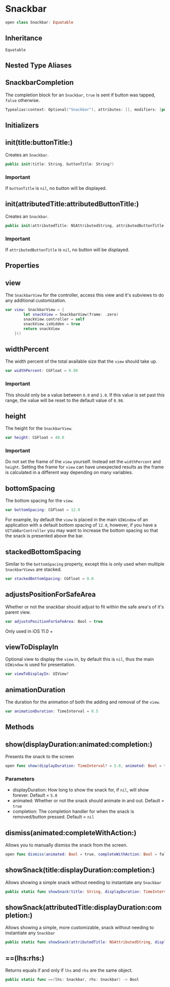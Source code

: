 # Snackbar

``` swift
open class Snackbar: Equatable
```

## Inheritance

`Equatable`

## Nested Type Aliases

## SnackbarCompletion

The completion block for an `Snackbar`, `true` is sent if button was tapped, `false` otherwise.

``` swift
Typealias(context: Optional("Snackbar"), attributes: [], modifiers: [public], keyword: "typealias", name: "SnackbarCompletion", initializedType: Optional("(Bool) -> Void"), genericParameters: [], genericRequirements: [])
```

## Initializers

## init(title:buttonTitle:)

Creates an `Snackbar`.

``` swift
public init(title: String, buttonTitle: String?)
```

### Important

If `buttonTitle` is `nil`, no button will be displayed.

## init(attributedTitle:attributedButtonTitle:)

Creates an `Snackbar`.

``` swift
public init(attributedTitle: NSAttributedString, attributedButtonTitle: NSAttributedString?)
```

### Important

If `attributedButtonTitle` is `nil`, no button will be displayed.

## Properties

## view

The `SnackbarView` for the controller, access this view and it's subviews to do any additional customization.

``` swift
var view: SnackbarView = {
        let snackView = SnackbarView(frame: .zero)
        snackView.controller = self
        snackView.isHidden = true
        return snackView
    }()
```

## widthPercent

The width percent of the total available size that the `view` should take up.

``` swift
var widthPercent: CGFloat = 0.98
```

### Important

This should only be a value between `0.0` and `1.0`. If this value is set past this range, the value
will be reset to the default value of `0.98`.

## height

The height for the `SnackbarView`.

``` swift
var height: CGFloat = 40.0
```

### Important

Do not set the frame of the `view` yourself. Instead set the `widthPercent` and `height`.
Setting the frame for `view` can have unexpected results as the frame is calculated in a different way depending
on many variables.

## bottomSpacing

The bottom spacing for the `view`.

``` swift
var bottomSpacing: CGFloat = 12.0
```

For example, by default the `view` is placed in the main `UIWindow` of an application with a default
bottom spacing of `12.0`, however, if you have a `UITabBarController` you may want to increase the bottom spacing
so that the snack is presented above the bar.

## stackedBottomSpacing

Similar to the `bottomSpacing` property, except this is only used when multiple `SnackbarViews` are stacked.

``` swift
var stackedBottomSpacing: CGFloat = 8.0
```

## adjustsPositionForSafeArea

Whether or not the snackbar should adjust to fit within the safe area's of it's parent view.

``` swift
var adjustsPositionForSafeArea: Bool = true
```

Only used in iOS 11.0 +

## viewToDisplayIn

Optional view to display the `view` in, by default this is `nil`, thus the main `UIWindow` is used for presentation.

``` swift
var viewToDisplayIn: UIView?
```

## animationDuration

The duration for the animation of both the adding and removal of the `view`.

``` swift
var animationDuration: TimeInterval = 0.5
```

## Methods

## show(displayDuration:animated:completion:)

Presents the snack to the screen

``` swift
open func show(displayDuration: TimeInterval? = 5.0, animated: Bool = true, completion: SnackbarCompletion? = nil)
```

### Parameters

  - displayDuration: How long to show the snack for, if `nil`, will show forever. Default = `5.0`
  - animated: Whether or not the snack should animate in and out. Default = `true`
  - completion: The completion handler for when the snack is removed/button pressed. Default = `nil`

## dismiss(animated:completeWithAction:)

Allows you to manually dismiss the snack from the screen.

``` swift
open func dismiss(animated: Bool = true, completeWithAction: Bool = false)
```

## showSnack(title:displayDuration:completion:)

Allows showing a simple snack without needing to instantiate any `Snackbar`

``` swift
public static func showSnack(title: String, displayDuration: TimeInterval? = 5.0, completion: SnackbarCompletion? = nil)
```

## showSnack(attributedTitle:displayDuration:completion:)

Allows showing a simple, more customizable, snack without needing to instantiate any `Snackbar`

``` swift
public static func showSnack(attributedTitle: NSAttributedString, displayDuration: TimeInterval? = 5.0, completion: SnackbarCompletion? = nil)
```

## \==(lhs:rhs:)

Returns equals if and only if `lhs` and `rhs` are the same object.

``` swift
public static func ==(lhs: Snackbar, rhs: Snackbar) -> Bool
```
